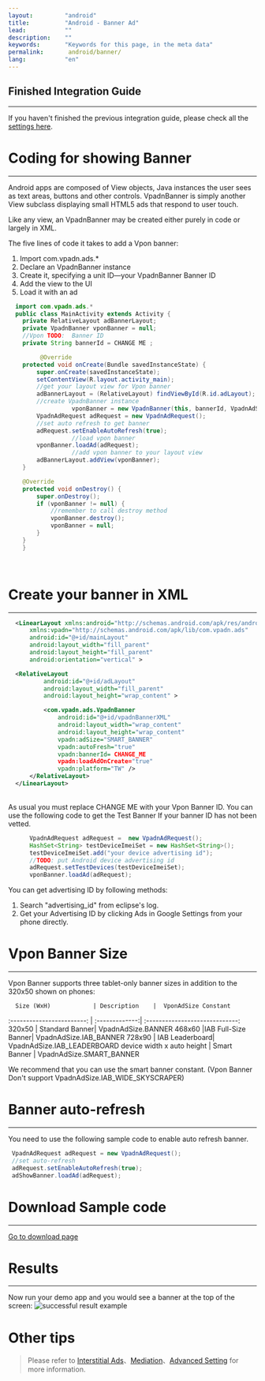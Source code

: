 ```yaml
---
layout:         "android"
title:          "Android - Banner Ad"
lead:           ""
description:    ""
keywords:       "Keywords for this page, in the meta data"
permalink:       android/banner/
lang:           "en"
---
```

## Finished Integration Guide
---
If you haven't finished the previous integration guide, please check all the [settings here](../integration-guide/).

# Coding for showing Banner
---
  Android apps are composed of View objects, Java instances the user sees as text areas, buttons and other controls. VpadnBanner is simply another View subclass displaying small HTML5 ads that respond to user touch.

  Like any view, an VpadnBanner may be created either purely in code or largely in XML.

  The five lines of code it takes to add a Vpon banner:
1. Import com.vpadn.ads.*
2. Declare an VpadnBanner instance
3. Create it, specifying a unit ID—your VpadnBanner Banner ID
4. Add the view to the UI
5. Load it with an ad

```java
  import com.vpadn.ads.*
  public class MainActivity extends Activity {
  	private RelativeLayout adBannerLayout;
  	private VpadnBanner vponBanner = null;
  	//Vpon TODO:  Banner ID
  	private String bannerId = CHANGE ME ;

         @Override
  	protected void onCreate(Bundle savedInstanceState) {
  		super.onCreate(savedInstanceState);
  		setContentView(R.layout.activity_main);
  		//get your layout view for Vpon banner
  		adBannerLayout = (RelativeLayout) findViewById(R.id.adLayout);
  		//create VpadnBanner instance
                  vponBanner = new VpadnBanner(this, bannerId, VpadnAdSize.SMART_BANNER, "TW");
  		VpadnAdRequest adRequest = new VpadnAdRequest();
  		//set auto refresh to get banner
  		adRequest.setEnableAutoRefresh(true);
                  //load vpon banner
  		vponBanner.loadAd(adRequest);
                  //add vpon banner to your layout view
  		adBannerLayout.addView(vponBanner);
  	}

  	@Override
  	protected void onDestroy() {
  		super.onDestroy();
  		if (vponBanner != null) {
  			//remember to call destroy method
  			vponBanner.destroy();
  			vponBanner = null;
  		}
  	}
    }
```
  <br>

# Create your banner in XML
---
``` xml
  <LinearLayout xmlns:android="http://schemas.android.com/apk/res/android"
      xmlns:vpadn="http://schemas.android.com/apk/lib/com.vpadn.ads"
      android:id="@+id/mainLayout"
      android:layout_width="fill_parent"
      android:layout_height="fill_parent"
      android:orientation="vertical" >

  <RelativeLayout
          android:id="@+id/adLayout"
          android:layout_width="fill_parent"
          android:layout_height="wrap_content" >

          <com.vpadn.ads.VpadnBanner
              android:id="@+id/vpadnBannerXML"
              android:layout_width="wrap_content"
              android:layout_height="wrap_content"
              vpadn:adSize="SMART_BANNER"
              vpadn:autoFresh="true"
              vpadn:bannerId= CHANGE_ME
              vpadn:loadAdOnCreate="true"
              vpadn:platform="TW" />
      </RelativeLayout>
  </LinearLayout>
```
<br>
  As usual you must replace CHANGE ME with your Vpon Banner ID.
  You can use the following code to get the Test Banner If your banner ID has not been vetted.
<br>

```java
      VpadnAdRequest adRequest =  new VpadnAdRequest();
      HashSet<String> testDeviceImeiSet = new HashSet<String>();
      testDeviceImeiSet.add("your device advertising id");
      //TODO: put Android device advertising id
      adRequest.setTestDevices(testDeviceImeiSet);
      vponBanner.loadAd(adRequest);
```  
  You can get advertising ID by following methods:
  1. Search "advertising_id" from eclipse's log.
  2. Get your Advertising ID by clicking Ads in Google Settings from your phone directly.


# Vpon Banner Size
---
Vpon Banner supports three tablet-only banner sizes in addition to the 320x50 shown on phones:

      Size (WxH)            | Description    |  VponAdSize Constant
  :------------------------: | :-------------:| :-----------------------------:
  320x50                     | Standard Banner| VpadnAdSize.BANNER
  468x60                     |IAB Full-Size Banner| VpadnAdSize.IAB\_BANNER
  728x90                     | IAB Leaderboard|  VpadnAdSize.IAB\_LEADERBOARD
  device width x auto height | Smart Banner    |  VpadnAdSize.SMART\_BANNER

  We recommend that you can use the smart banner constant. (Vpon Banner Don't support VpadnAdSize.IAB_WIDE_SKYSCRAPER)


# Banner auto-refresh
----
You need to use the following sample code to enable auto refresh banner.

  ```java
   VpadnAdRequest adRequest = new VpadnAdRequest();
   //set auto-refresh
   adRequest.setEnableAutoRefresh(true);
   adShowBanner.loadAd(adRequest);
  ```


# Download Sample code
---
[Go to download page]
<br>

# Results
---
Now run your demo app and you would see a banner at the top of the screen:
<img class="width-400" src="{{site.imgurl}}/A-sdk330-03.png" alt="successful result example">

# Other tips
> Please refer to [Interstitial Ads](../Interstitial)、[Mediation](../mediation)、[Advanced Setting](../advanced) for more information.


[Go to download page]: {{site.baseurl}}/download/
